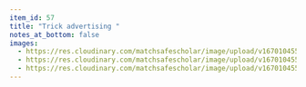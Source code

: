 ```yaml
---
item_id: 57
title: "Trick advertising "
notes_at_bottom: false
images:
  - https://res.cloudinary.com/matchsafescholar/image/upload/v1670104553/trick2.jpg
  - https://res.cloudinary.com/matchsafescholar/image/upload/v1670104551/trick1.jpg
  - https://res.cloudinary.com/matchsafescholar/image/upload/v1670104550/Tailor1.jpg
---
```

